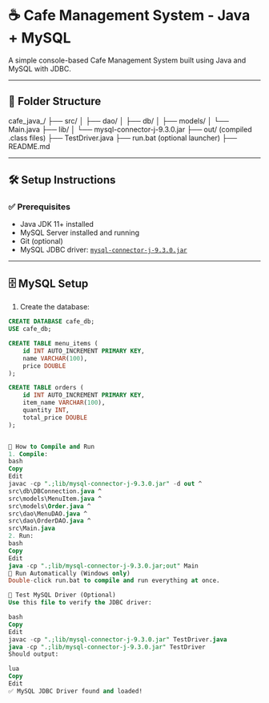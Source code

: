 # ☕ Cafe Management System - Java + MySQL

A simple console-based Cafe Management System built using Java and MySQL with JDBC.

---

## 📁 Folder Structure

cafe_java_/
├── src/
│ ├── dao/
│ ├── db/
│ ├── models/
│ └── Main.java
├── lib/
│ └── mysql-connector-j-9.3.0.jar
├── out/ (compiled .class files)
├── TestDriver.java
├── run.bat (optional launcher)
├── README.md


---

## 🛠️ Setup Instructions

### ✅ Prerequisites

- Java JDK 11+ installed
- MySQL Server installed and running
- Git (optional)
- MySQL JDBC driver: [`mysql-connector-j-9.3.0.jar`](https://dev.mysql.com/downloads/connector/j/)

---

## 🗄️ MySQL Setup

1. Create the database:

```sql
CREATE DATABASE cafe_db;
USE cafe_db;

CREATE TABLE menu_items (
    id INT AUTO_INCREMENT PRIMARY KEY,
    name VARCHAR(100),
    price DOUBLE
);

CREATE TABLE orders (
    id INT AUTO_INCREMENT PRIMARY KEY,
    item_name VARCHAR(100),
    quantity INT,
    total_price DOUBLE
);


🚀 How to Compile and Run
1. Compile:
bash
Copy
Edit
javac -cp ".;lib/mysql-connector-j-9.3.0.jar" -d out ^
src\db\DBConnection.java ^
src\models\MenuItem.java ^
src\models\Order.java ^
src\dao\MenuDAO.java ^
src\dao\OrderDAO.java ^
src\Main.java
2. Run:
bash
Copy
Edit
java -cp ".;lib/mysql-connector-j-9.3.0.jar;out" Main
🏃 Run Automatically (Windows only)
Double-click run.bat to compile and run everything at once.

🧪 Test MySQL Driver (Optional)
Use this file to verify the JDBC driver:

bash
Copy
Edit
javac -cp ".;lib/mysql-connector-j-9.3.0.jar" TestDriver.java
java -cp ".;lib/mysql-connector-j-9.3.0.jar" TestDriver
Should output:

lua
Copy
Edit
✅ MySQL JDBC Driver found and loaded!
